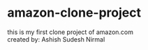 # amazon-clone-project
this is my first clone project of amazon.com
</br>
created by: Ashish Sudesh Nirmal
